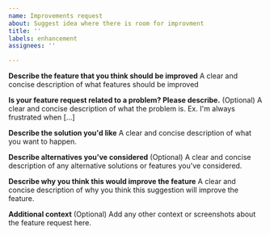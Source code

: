 ```yaml
---
name: Improvements request
about: Suggest idea where there is room for improvment
title: ''
labels: enhancement
assignees: ''

---
```


**Describe the feature that you think should be improved**
A clear and concise description of what features should be improved

**Is your feature request related to a problem? Please describe.**
(Optional) A clear and concise description of what the problem is. Ex. I'm always frustrated when [...]

**Describe the solution you'd like**
A clear and concise description of what you want to happen.

**Describe alternatives you've considered**
(Optional) A clear and concise description of any alternative solutions or features you've considered.

**Describe why you think this would improve the feature**
A clear and concise description of why you think this suggestion will improve the feature.

**Additional context**
(Optional) Add any other context or screenshots about the feature request here.
